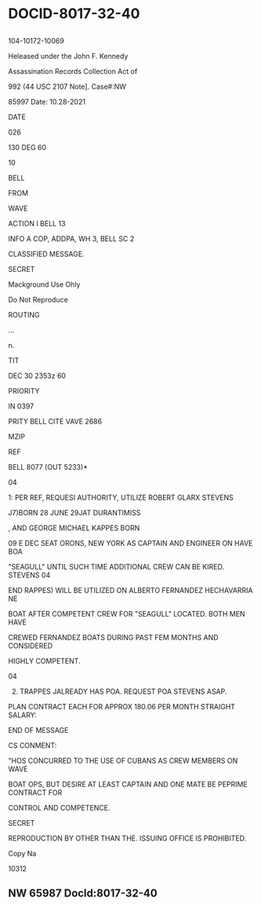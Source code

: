 # DOCID-8017-32-40

##
104-10172-10069

Heleased under the John F. Kennedy

Assassination Records Collection Act of

992 (44 USC 2107 Note]. Case#:NW

85997 Date: 10.28-2021

DATE

026

130 DEG 60

10

BELL

FROM

WAVE

ACTION I BELL 13

INFO A COP, ADDPA, WH 3, BELL SC 2

CLASSIFIED MESSAGE.

SECRET

Mackground Use Ohly

Do Not Reproduce

ROUTING

...

n.

TIT

DEC 30 2353z 60

PRIORITY

IN 0397

PRITY BELL CITE VAVE 2686

MZIP

REF

BELL 8077 (OUT 5233)*

04

1: PER REF, REQUESI AUTHORITY, UTILIZE ROBERT GLARX STEVENS

J7)BORN 28 JUNE 29JAT DURANTIMISS

, AND GEORGE MICHAEL KAPPES BORN

09 E DEC SEAT ORONS, NEW YORK AS CAPTAIN AND ENGINEER ON HAVE BOA

"SEAGULL" UNTIL SUCH TIME ADDITIONAL CREW CAN BE KIRED. STEVENS 04

END RAPPES) WILL BE UTILIZED ON ALBERTO FERNANDEZ HECHAVARRIA NE

BOAT AFTER COMPETENT CREW FOR "SEAGULL" LOCATED. BOTH MEN HAVE

CREWED FERNANDEZ BOATS DURING PAST FEM MONTHS AND CONSIDERED

HIGHLY COMPETENT.

04

2. TRAPPES JALREADY HAS POA. REQUEST POA STEVENS ASAP.

PLAN CONTRACT EACH FOR APPROX 180.06 PER MONTH STRAIGHT SALARY:

END OF MESSAGE

CS CONMENT:

"HOS CONCURRED TO THE USE OF CUBANS AS CREW MEMBERS ON WAVE

BOAT OPS, BUT DESIRE AT LEAST CAPTAIN AND ONE MATE BE PEPRIME CONTRACT FOR

CONTROL AND COMPETENCE.

SECRET

REPRODUCTION BY OTHER THAN THE. ISSUING OFFICE IS PROHIBITED.

Copy Na

10312

NW 65987 Docld:8017-32-40
---

